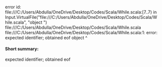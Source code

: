error id: file:///C:/Users/Abdulla/OneDrive/Desktop/Codes/Scala/While.scala:[7..7) in Input.VirtualFile("file:///C:/Users/Abdulla/OneDrive/Desktop/Codes/Scala/While.scala", "object ")
file:///C:/Users/Abdulla/OneDrive/Desktop/Codes/Scala/While.scala
file:///C:/Users/Abdulla/OneDrive/Desktop/Codes/Scala/While.scala:1: error: expected identifier; obtained eof
object 
       ^
#### Short summary: 

expected identifier; obtained eof